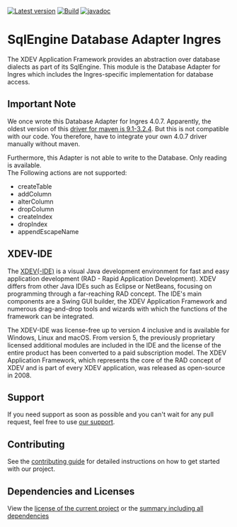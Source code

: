 [![Latest version](https://img.shields.io/maven-central/v/com.xdev-software/xapi-db-ingres)](https://mvnrepository.com/artifact/com.xdev-software/xapi-db-ingres)
[![Build](https://img.shields.io/github/actions/workflow/status/xdev-software/xapi-db-ingres/checkBuild.yml?branch=develop)](https://github.com/xdev-software/xapi-db-ingres/actions/workflows/checkBuild.yml?query=branch%3Adevelop)
[![javadoc](https://javadoc.io/badge2/com.xdev-software/xapi-db-ingres/javadoc.svg)](https://javadoc.io/doc/com.xdev-software/xapi-db-ingres)

# SqlEngine Database Adapter Ingres

The XDEV Application Framework provides an abstraction over database dialects as part of its SqlEngine. This module is
the Database Adapter for Ingres which includes the Ingres-specific implementation for database access.

## Important Note

We once wrote this Database Adapter for Ingres 4.0.7. Apparently, the oldest version of
this [driver for maven is 9.1-3.2.4](https://mvnrepository.com/artifact/com.ingres.jdbc/iijdbc/9.1-3.2.4). But this is
not compatible with our code.
You therefore, have to integrate your own 4.0.7 driver manually without maven.

Furthermore, this Adapter is not able to write to the Database. Only reading is available. <br>
The Following actions are not supported:

- createTable
- addColumn
- alterColumn
- dropColumn
- createIndex
- dropIndex
- appendEscapeName

## XDEV-IDE

The [XDEV(-IDE)](https://xdev.software/en/products/swing-builder) is a visual Java development environment for fast and
easy application development (RAD - Rapid Application Development). XDEV differs from other Java IDEs such as Eclipse or
NetBeans, focusing on programming through a far-reaching RAD concept. The IDE's main components are a Swing GUI builder,
the XDEV Application Framework and numerous drag-and-drop tools and wizards with which the functions of the framework
can be integrated.

The XDEV-IDE was license-free up to version 4 inclusive and is available for Windows, Linux and macOS. From version 5,
the previously proprietary licensed additional modules are included in the IDE and the license of the entire product has
been converted to a paid subscription model. The XDEV Application Framework, which represents the core of the RAD
concept of XDEV and is part of every XDEV application, was released as open-source in 2008.

## Support

If you need support as soon as possible and you can't wait for any pull request, feel free to
use [our support](https://xdev.software/en/services/support).

## Contributing

See the [contributing guide](./CONTRIBUTING.md) for detailed instructions on how to get started with our project.

## Dependencies and Licenses

View the [license of the current project](LICENSE) or
the [summary including all dependencies](https://xdev-software.github.io/xapi-db-ingres/dependencies/)
